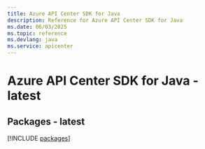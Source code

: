 ```yaml
---
title: Azure API Center SDK for Java
description: Reference for Azure API Center SDK for Java
ms.date: 06/03/2025
ms.topic: reference
ms.devlang: java
ms.service: apicenter
---
```

# Azure API Center SDK for Java - latest
## Packages - latest
[!INCLUDE [packages](api-center-index.md)]